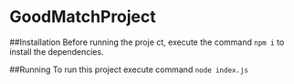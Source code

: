 # GoodMatchProject

##Installation
Before running the proje ct, execute the command `npm i` to install the dependencies.

##Running
To run this project execute command `node index.js`
